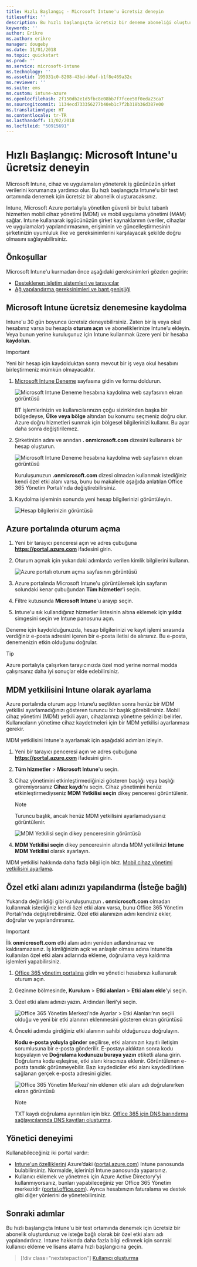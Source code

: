 ```yaml
---
title: Hızlı Başlangıç - Microsoft Intune'u ücretsiz deneyin
titlesuffix: ''
description: Bu hızlı başlangıçta ücretsiz bir deneme aboneliği oluşturacak, desteklenen yapılandırmaları ve ağ gereksinimlerini anlayacak ve isterseniz kendi etki alanı adınızı yapılandıracaksınız.
keywords: ''
author: Erikre
ms.author: erikre
manager: dougeby
ms.date: 11/01/2018
ms.topic: quickstart
ms.prod: ''
ms.service: microsoft-intune
ms.technology: ''
ms.assetid: 195931c0-8208-43bd-b0af-b1f8e469a32c
ms.reviewer: ''
ms.suite: ems
ms.custom: intune-azure
ms.openlocfilehash: 2f150db2e1d5fbc8e08bb7f7fcee50f0eda23ca7
ms.sourcegitcommit: 1134ecd733356277b40eb1c7f2b318b36d387e00
ms.translationtype: HT
ms.contentlocale: tr-TR
ms.lasthandoff: 11/02/2018
ms.locfileid: "50915691"
---
```

# <a name="quickstart-try-microsoft-intune-for-free"></a>Hızlı Başlangıç: Microsoft Intune'u ücretsiz deneyin 

Microsoft Intune, cihaz ve uygulamaları yöneterek iş gücünüzün şirket verilerini korumanıza yardımcı olur. Bu hızlı başlangıçta Intune'u bir test ortamında denemek için ücretsiz bir abonelik oluşturacaksınız.

Intune, Microsoft Azure portalıyla yönetilen güvenli bir bulut tabanlı hizmetten mobil cihaz yönetimi (MDM) ve mobil uygulama yönetimi (MAM) sağlar. Intune kullanarak işgücünüzün şirket kaynaklarının (veriler, cihazlar ve uygulamalar) yapılandırmasının, erişiminin ve güncelleştirmesinin şirketinizin uyumluluk ilke ve gereksinimlerini karşılayacak şekilde doğru olmasını sağlayabilirsiniz. 

## <a name="prerequisites"></a>Önkoşullar
Microsoft Intune'u kurmadan önce aşağıdaki gereksinimleri gözden geçirin:

   - [Desteklenen işletim sistemleri ve tarayıcılar](supported-devices-browsers.md) 
   - [Ağ yapılandırma gereksinimleri ve bant genişliği](network-bandwidth-use.md)

## <a name="sign-up-for-a-microsoft-intune-free-trial"></a>Microsoft Intune ücretsiz denemesine kaydolma

Intune'u 30 gün boyunca ücretsiz deneyebilirsiniz. Zaten bir iş veya okul hesabınız varsa bu hesapla **oturum açın** ve aboneliklerinize Intune’u ekleyin. Veya bunun yerine kuruluşunuz için Intune kullanmak üzere yeni bir hesaba **kaydolun**.

> [!IMPORTANT]
> Yeni bir hesap için kaydolduktan sonra mevcut bir iş veya okul hesabını birleştirmeniz mümkün olmayacaktır.

1. [Microsoft Intune Deneme](https://go.microsoft.com/fwlink/?linkid=2019088) sayfasına gidin ve formu doldurun.

    ![Microsoft Intune Deneme hesabına kaydolma web sayfasının ekran görüntüsü](./media/account-sign-up-site-full-browser.png)

    BT işlemlerinizin ve kullanıcılarınızın çoğu sizinkinden başka bir bölgedeyse, **Ülke veya bölge** altından bu konumu seçmeniz doğru olur. Azure doğru hizmetleri sunmak için bölgesel bilgilerinizi kullanır. Bu ayar daha sonra değiştirilemez.

2. Şirketinizin adını ve arından **. onmicrosoft.com** dizesini kullanarak bir hesap oluşturun. 

    ![Microsoft Intune Deneme hesabına kaydolma web sayfasının ekran görüntüsü](./media/account-sign-up-site-user-id.png)

    Kuruluşunuzun **.onmicrosoft.com** dizesi olmadan kullanmak istediğiniz kendi özel etki alanı varsa, bunu bu makalede aşağıda anlatılan Office 365 Yönetim Portalı'nda değiştirebilirsiniz.

3. Kaydolma işleminin sonunda yeni hesap bilgilerinizi görüntüleyin.

    ![Hesap bilgilerinizin görüntüsü](./media/intune-end-of-sign-up-process.png) 

## <a name="sign-in-to-the-azure-portal"></a>Azure portalında oturum açma

1. Yeni bir tarayıcı penceresi açın ve adres çubuğuna **https://portal.azure.com** ifadesini girin. 
2. Oturum açmak için yukarıdaki adımlarda verilen kimlik bilgilerini kullanın.

    ![Azure portalı oturum açma sayfasının görüntüsü](./media/azure-portal-signin.png)

3. Azure portalında Microsoft Intune'u görüntülemek için sayfanın solundaki kenar çubuğundan **Tüm hizmetler**'i seçin.
4. Filtre kutusunda **Microsoft Intune**'u arayıp seçin.
5. Intune'u sık kullandığınız hizmetler listesinin altına eklemek için **yıldız** simgesini seçin ve Intune panosunu açın.

Deneme için kaydolduğunuzda, hesap bilgilerinizi ve kayıt işlemi sırasında verdiğiniz e-posta adresini içeren bir e-posta iletisi de alırsınız. Bu e-posta, denemenizin etkin olduğunu doğrular.

> [!TIP]
> Azure portalıyla çalışırken tarayıcınızda özel mod yerine normal modda çalışırsanız daha iyi sonuçlar elde edebilirsiniz.

## <a name="set-the-mdm-authority-to-intune"></a>MDM yetkilisini Intune olarak ayarlama

Azure portalında oturum açıp Intune’u seçtikten sonra henüz bir MDM yetkilisi ayarlamadığınızı gösteren turuncu bir başlık görebilirsiniz. Mobil cihaz yönetimi (MDM) yetkili ayarı, cihazlarınızı yönetme şeklinizi belirler. Kullanıcıların yönetime cihaz kaydetmeleri için bir MDM yetkilisi ayarlanması gerekir.

MDM yetkilisini Intune'a ayarlamak için aşağıdaki adımları izleyin.

1. Yeni bir tarayıcı penceresi açın ve adres çubuğuna **https://portal.azure.com** ifadesini girin. 
2. **Tüm hizmetler** > **Microsoft Intune**'u seçin.
3. Cihaz yönetimini etkinleştirmediğinizi gösteren başlığı veya başlığı göremiyorsanız **Cihaz kaydı**’nı seçin. Cihaz yönetimini henüz etkinleştirmediyseniz **MDM Yetkilisi seçin** dikey penceresi görüntülenir.

    > [!NOTE]
    > Turuncu başlık, ancak henüz MDM yetkilisini ayarlamadıysanız görüntülenir.

    ![MDM Yetkilisi seçin dikey penceresinin görüntüsü](./media/choose-mdm-authority.png) 

4. **MDM Yetkilisi seçin** dikey penceresinin altında MDM yetkilinizi **Intune MDM Yetkilisi** olarak ayarlayın.

MDM yetkilisi hakkında daha fazla bilgi için bkz. [Mobil cihaz yönetimi yetkilisini ayarlama](mdm-authority-set.md).

## <a name="configure-your-custom-domain-name-optional"></a>Özel etki alanı adınızı yapılandırma (İsteğe bağlı)

Yukarıda değinildiği gibi kuruluşunuzun **. onmicrosoft.com** olmadan kullanmak istediğiniz kendi özel etki alanı varsa, bunu Office 365 Yönetim Portalı'nda değiştirebilirsiniz. Özel etki alanınızın adını kendiniz ekler, doğrular ve yapılandırırsınız.  

> [!IMPORTANT]
> İlk **onmicrosoft.com** etki alanı adını yeniden adlandıramaz ve kaldıramazsınız. İş kimliğinizin açık ve anlaşılır olması adına Intune’da kullanılan özel etki alanı adlarında ekleme, doğrulama veya kaldırma işlemleri yapabilirsiniz.

1. [Office 365 yönetim portalına](https://portal.office.com/Admin/Default.aspx) gidin ve yönetici hesabınızı kullanarak oturum açın.

2. Gezinme bölmesinde, **Kurulum** > **Etki alanları** > **Etki alanı ekle**'yi seçin.

3. Özel etki alanı adınızı yazın. Ardından **İleri**'yi seçin.

   ![Office 365 Yönetim Merkezi’nde Ayarlar > Etki Alanları’nın seçili olduğu ve yeni bir etki alanının eklenmesini gösteren ekran görüntüsü](./media/domain-custom-add.png)

4. Önceki adımda girdiğiniz etki alanının sahibi olduğunuzu doğrulayın. 
    
    **Kodu e-posta yoluyla gönder** seçilirse, etki alanınızın kayıtlı iletişim sorumlusuna bir e-posta gönderilir. E-postayı aldıktan sonra kodu kopyalayın ve **Doğrulama kodunuzu buraya yazın** etiketli alana girin. Doğrulama kodu eşleşirse, etki alanı kiracınıza eklenir. Görüntülenen e-posta tanıdık görünmeyebilir. Bazı kaydediciler etki alanı kaydedilirken sağlanan gerçek e-posta adresini gizler.

   ![Office 365 Yönetim Merkezi'nin eklenen etki alanı adı doğrulanırken ekran görüntüsü](./media/domain-custom-verify.png)

   > [!NOTE]
   > TXT kaydı doğrulama ayrıntıları için bkz. [Office 365 için DNS barındırma sağlayıcılarında DNS kayıtları oluşturma](https://support.office.com/article/Create-DNS-records-at-any-DNS-hosting-provider-for-Office-365-7B7B075D-79F9-4E37-8A9E-FB60C1D95166).

## <a name="admin-experiences"></a>Yönetici deneyimi

Kullanabileceğiniz iki portal vardır:
- [Intune'un özelliklerini](what-is-intune.md) Azure’daki ([portal.azure.com](https://portal.azure.com)) Intune panosunda bulabilirsiniz. Normalde, işlerinizi Intune panosunda yaparsınız.
- Kullanıcı eklemek ve yönetmek için Azure Active Directory'yi kullanmıyorsanız, bunları yapabileceğiniz yer Office 365 Yönetim merkezidir ([portal.office.com](https://portal.office.com)). Ayrıca hesabınızın faturalama ve destek gibi diğer yönlerini de yönetebilirsiniz.

## <a name="next-steps"></a>Sonraki adımlar

Bu hızlı başlangıçta Intune'u bir test ortamında denemek için ücretsiz bir abonelik oluşturdunuz ve isteğe bağlı olarak bir özel etki alanı adı yapılandırdınız. Intune hakkında daha fazla bilgi edinmek için sonraki kullanıcı ekleme ve lisans atama hızlı başlangıcına geçin.

> [!div class="nextstepaction"]
> [Kullanıcı oluşturma](quickstart-create-user.md)
